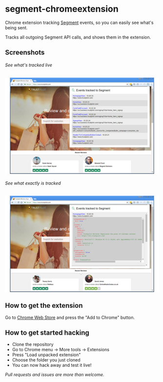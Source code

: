 # segment-chromeextension

Chrome extension tracking [Segment](https://segment.com/) events, so you can easily see what's being sent.

Tracks all outgoing Segment API calls, and shows them in the extension.

## Screenshots
###### See what's tracked live
![See what's tracked live](/screenshots/see_tracked_live.jpg?raw=true "See what's tracked live")

###### See what exactly is tracked
![See what exactly is tracked](/screenshots/see_what_is_tracked.jpg?raw=true "See what exactly is tracked")

## How to get the extension
Go to [Chrome Web Store](https://chrome.google.com/webstore/detail/segment-event-tracker/hbanigoffkilibdakdmmlgefndpjmajl) and press the "Add to Chrome" button.

## How to get started hacking
- Clone the repository
- Go to Chrome menu -> More tools -> Extensions
- Press "Load unpacked extension"
- Choose the folder you just cloned
- You can now hack away and test it live!

*Pull requests and issues are more than welcome.*
